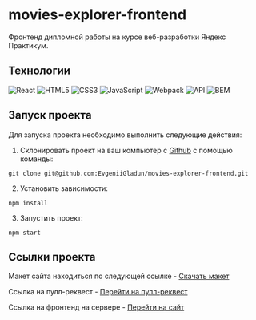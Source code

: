 # movies-explorer-frontend

Фронтенд дипломной работы на курсе веб-разработки Яндекс Практикум.

## Технологии
![React](https://img.shields.io/badge/-React-61daf8?logo=react&logoColor=black)
![HTML5](https://img.shields.io/badge/-HTML5-e34f26?logo=html5&logoColor=white)
![CSS3](https://img.shields.io/badge/-CSS3-1572b6?logo=css3&logoColor=white)
![JavaScript](https://img.shields.io/badge/-JavaScript-f7df1e?logo=javaScript&logoColor=black)
![Webpack](https://img.shields.io/badge/-Webpack-99d6f8?logo=webpack&logoColor=black)
![API](https://img.shields.io/badge/-api-yellow)
![BEM](https://img.shields.io/badge/-BEM-yellowgreen)

## Запуск проекта

Для запуска проекта необходимо выполнить следующие действия:

1. Склонировать проект на ваш компьютер с [Github](https://github.com/EvgeniiGladun/movies-explorer-frontend.git/level-3) с помощью команды:
```
git clone git@github.com:EvgeniiGladun/movies-explorer-frontend.git
```
2. Установить зависимости:
```
npm install
```
3. Запустить проект:
```
npm start
```

## Ссылки проекта

Макет сайта находиться по следующей ссылке - [Скачать макет](https://disk.yandex.ru/d/7ShqPc26JgvA6g)

Ссылка на пулл-реквест - [Перейти на пулл-реквест](https://github.com/EvgeniiGladun/movies-explorer-frontend/pull/3)

Ссылка на фронтенд на сервере - [Перейти на сайт](https://high-level.nomoredomains.work/)
